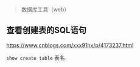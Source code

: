 > 数据库工具（web）

## 查看创建表的SQL语句

https://www.cnblogs.com/xxx91hx/p/4173237.html

`show create table` 表名
